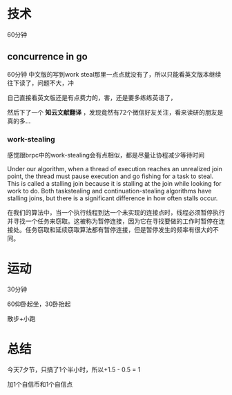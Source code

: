 # 技术
60分钟
## concurrence in go
60分钟
中文版的写到work steal那里一点点就没有了，所以只能看英文版本继续往下读了，问题不大，冲

自己直接看英文版还是有点费力的，害，还是要多练练英语了，

然后下了一个 **知云文献翻译** ，发现竟然有72个微信好友关注，看来读研的朋友是真的多...

### work-stealing
感觉跟brpc中的work-stealing会有点相似，都是尽量让协程减少等待时间

Under our algorithm, when a thread of execution reaches an unrealized join point, the thread must pause execution and go fishing for a task to steal. This is called a stalling join because it is stalling at the join while looking for work to do. Both taskstealing and continuation-stealing algorithms have stalling joins, but there is a significant difference in how often stalls occur.

在我们的算法中，当一个执行线程到达一个未实现的连接点时，线程必须暂停执行并寻找一个任务来窃取。这被称为暂停连接，因为它在寻找要做的工作时暂停在连接处。任务窃取和延续窃取算法都有暂停连接，但是暂停发生的频率有很大的不同。

# 运动
30分钟

60仰卧起坐，30卧抬起

散步+小跑

# 总结
今天7夕节，只搞了1个半小时，所以+1.5 - 0.5 = 1

加1个自信币和1个自信点